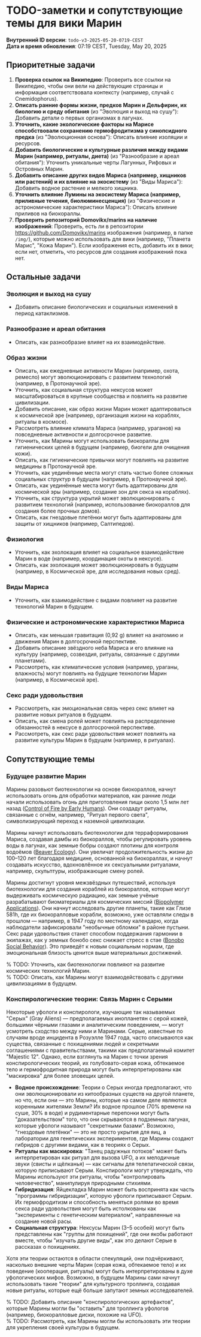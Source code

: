 # TODO-заметки и сопутствующие темы для вики Марин

**Внутренний ID версии**: `todo-v3-2025-05-20-0719-CEST`  
**Дата и время обновления**: 07:19 CEST, Tuesday, May 20, 2025

## Приоритетные задачи

1. **Проверка ссылок на Википедию**: Проверить все ссылки на Википедию, чтобы они вели на действующие страницы и информация соответствовала контексту (например, случай с Cnemidophorus).
2. **Описать ранние формы жизни, предков Марин и Дельфирин, их биологию и среду обитания** (из "Эволюция и выход на сушу"): Добавить детали о первых организмах в лагунах.
3. **Уточнить, какие экологические факторы на Марисе способствовали сохранению гермофродитизма у синопсидного предка** (из "Эволюционная основа"): Описать влияние изоляции и ресурсов.
4. **Добавить биологические и культурные различия между видами Марин (например, ритуалы, диета)** (из "Разнообразие и ареал обитания"): Уточнить уникальные черты Лагунных, Рифовых и Островных Марин.
5. **Добавить описание других видов Мариса (например, хищников или растений) и их влияние на экосистему** (из "Виды Мариса"): Добавить водное растение и мелкого хищника.
6. **Уточнить влияние Лумины на экосистему Мариса (например, приливные течения, биолюминесценция)** (из "Физические и астрономические характеристики Мариса"): Описать влияние приливов на биокораллы.
7. **Проверить репозиторий Domovikx/marins на наличие изображений**: Проверить, есть ли в репозитории https://github.com/Domovikx/marins изображения (например, в папке `/img/`), которые можно использовать для вики (например, "Планета Марис", "Кожа Марин"). Если изображения есть, добавить их в вики; если нет, отметить, что ресурсов для создания изображений пока нет.

## Остальные задачи

### Эволюция и выход на сушу

- Добавить описание биологических и социальных изменений в период катаклизмов.

### Разнообразие и ареал обитания

- Описать, как разнообразие влияет на их взаимодействие.

### Образ жизни

- Описать, как ежедневные активности Марин (например, охота, ремесло) могут эволюционировать с развитием технологий (например, в Протонаучной эре).
- Уточнить, как социальная структура нексусов может масштабироваться в крупные сообщества и повлиять на развитие цивилизации.
- Добавить описание, как образ жизни Марин может адаптироваться к космической эре (например, организация жизни на кораблях, ритуалы в космосе).
- Рассмотреть влияние климата Мариса (например, ураганов) на повседневные активности и долгосрочное развитие.
- Уточнить, как Марины могут использовать биокораллы для гигиенических целей в будущем (например, биогели для очищения кожи).
- Описать, как гигиенические привычки могут повлиять на развитие медицины в Протонаучной эре.
- Уточнить, как уединённые места могут стать частью более сложных социальных структур в будущем (например, в Протонаучной эре).
- Описать, как уединённые места могут быть адаптированы для космической эры (например, создание зон для секса на кораблях).
- Уточнить, как структура укрытий может эволюционировать с развитием технологий (например, использование биокораллов для создания более прочных домов).
- Описать, как гнездовые плетёнки могут быть адаптированы для защиты от хищников (например, Салтипедов).

### Физиология

- Уточнить, как эхолокация влияет на социальное взаимодействие Марин в воде (например, координация охоты в нексусе).
- Описать, как эхолокация может эволюционировать в будущем (например, в Космической эре, для исследования новых сред).

### Виды Мариса

- Уточнить, как взаимодействие с видами повлияет на развитие технологий Марин в будущем.

### Физические и астрономические характеристики Мариса

- Описать, как меньшая гравитация (0,92 g) влияет на анатомию и движения Марин в долгосрочной перспективе.
- Добавить описание звёздного неба Мариса и его влияние на культуру (например, созвездия, ритуалы, связанные с другими планетами).
- Рассмотреть, как климатические условия (например, ураганы, влажность) могут повлиять на будущие технологии Марин (например, в Космической эре).

### Секс ради удовольствия

- Рассмотреть, как эмоциональная связь через секс влияет на развитие новых ритуалов в будущем.
- Описать, как смена ролей может повлиять на распределение обязанностей в нексусе в долгосрочной перспективе.
- Рассмотреть, как секс ради удовольствия может повлиять на развитие культуры Марин в будущем (например, в ритуалах).

## Сопутствующие темы

### Будущее развитие Марин

Марины разовьют биотехнологии на основе биокораллов, начнут использовать огонь для обработки материалов, как ранние люди начали использовать огонь для приготовления пищи около 1,5 млн лет назад ([Control of Fire by Early Humans](https://en.wikipedia.org/wiki/Control_of_fire_by_early_humans)). Они создадут ритуалы, связанные с огнём, например, "Ритуал первого света", символизирующий переход к наземной цивилизации.

Марины начнут использовать биотехнологии для терраформирования Мариса, создавая дамбы из биокораллов, чтобы регулировать уровень воды в лагунах, как земные бобры создают плотины для контроля водоёмов ([Beaver Ecology](https://en.wikipedia.org/wiki/Beaver#Ecology)). Они увеличат продолжительность жизни до 100–120 лет благодаря медицине, основанной на биокораллах, и начнут создавать искусство, вдохновлённое их сексуальными ритуалами, например, скульптуры, изображающие смену ролей.

Марины достигнут уровня межзвёздных путешествий, используя биотехнологии для создания кораблей из биокораллов, которые могут выдерживать космическую радиацию, как земные учёные разрабатывают биоматериалы для космических миссий ([Biopolymer Applications](https://en.wikipedia.org/wiki/Biopolymer#Applications)). Они начнут исследовать другие планеты, такие как Глизе 581h, где их биокоралловые корабли, возможно, уже оставляли следы в прошлом — например, в 1947 году по местному календарю, когда наблюдатели зафиксировали "необычные обломки" в районе пустыни. Секс ради удовольствия станет способом поддержания гармонии в экипажах, как у земных бонобо секс снижает стресс в стае ([Bonobo Social Behavior](https://en.wikipedia.org/wiki/Bonobo#Social_behavior)). Это приведёт к новым социальным нормам, где эмоциональная близость ценится выше материальных достижений.

% TODO: Уточнить, как биотехнологии повлияют на развитие космических технологий Марин.  
% TODO: Описать, как Марины могут взаимодействовать с другими цивилизациями в будущем.

### Конспирологические теории: Связь Марин с Серыми

Некоторые уфологи и конспирологи, изучающие так называемых "Серых" (Gray Aliens) — предполагаемых инопланетян с серой кожей, большими чёрными глазами и аналитическим поведением, — могут усмотреть сходство между ними и Маринами. Серые, известные по случаям вроде инцидента в Розуэлле 1947 года, часто описываются как существа, связанные с похищениями людей и секретными соглашениями с правительствами, такими как предполагаемый комитет "Majestic 12". Однако, если взглянуть на Марин с точки зрения конспирологических теорий, их голубовато-серая кожа, обтекаемое тело и гермофродитная природа могут быть интерпретированы как "маскировка" для более зловещих целей.

- **Водное происхождение**: Теории о Серых иногда предполагают, что они эволюционировали из китообразных существ на другой планете, но что, если они — это Марины, которые на самом деле являются коренными жителями Земли? Их водное прошлое (70% времени на суше, 30% в воде) и рудиментарные перепонки могут быть "доказательством" того, что они скрываются в подземных лагунах, которые уфологи называют "секретными базами". Возможно, "гнездовые плетёнки" — это не просто укрытия для яиц, а лаборатории для генетических экспериментов, где Марины создают гибридов с другими видами, как в теориях о Серых.
- **Ритуалы как маскировка**: "Танец радужных потоков" может быть интерпретирован как ритуал для вызова UFO, а их мелодичные звуки (свисты и щёлканья) — как сигналы для телепатической связи, которую приписывают Серым. Конспирологи могут утверждать, что Марины используют эти ритуалы, чтобы "контролировать человечество", манипулируя природными стихиями.
- **Гибридизация**: Яйцекладка Марин может быть воспринята как часть "программы гибридизации", которую уфологи приписывают Серым. Их гермофродитизм и способность меняться ролями во время секса ради удовольствия могут быть истолкованы как "эксперименты с генетическим материалом", направленные на создание новой расы.
- **Социальная структура**: Нексусы Марин (3–5 особей) могут быть представлены как "группы для похищений", где они якобы работают вместе, чтобы "изучать другие виды", как это делают Серые в рассказах о похищениях.

Хотя эти теории остаются в области спекуляций, они подчёркивают, насколько внешние черты Марин (серая кожа, обтекаемое тело) и их поведение (кооперация, ритуалы) могут быть интерпретированы в духе уфологических мифов. Возможно, в будущем Марины сами начнут использовать такие "теории" для культурного троллинга, создавая новые ритуалы, которые ещё больше запутают земных исследователей.

% TODO: Добавить описание "конспирологических артефактов", которые Марины могли бы "оставить" для троллинга уфологов (например, биокоралловые диски, похожие на UFO).  
% TODO: Рассмотреть, как Марины могли бы использовать эти теории для укрепления своей культуры в будущем.
